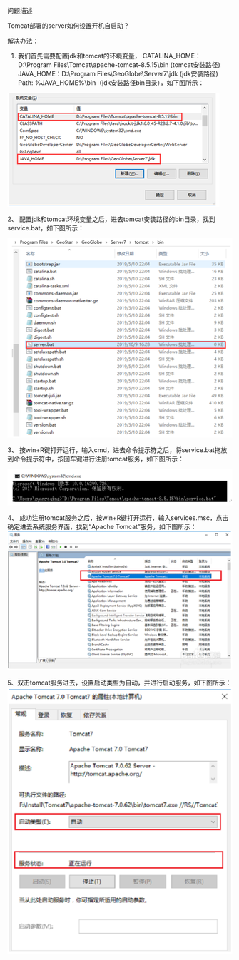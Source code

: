 问题描述

Tomcat部署的server如何设置开机自启动？

解决办法：

1.	我们首先需要配置jdk和tomcat的环境变量，
CATALINA_HOME：D:\Program Files\Tomcat\apache-tomcat-8.5.15\bin (tomcat安装路径)
JAVA_HOME：D:\Program Files\GeoGlobe\Server7\jdk (jdk安装路径)
Path: %JAVA_HOME%\bin（jdk安装路径bin目录），如下图所示：

![](picture/11.png)

2、	配置jdk和tomcat环境变量之后，进去tomcat安装路径的bin目录，找到service.bat，如下图所示：


![](picture/12.png)

3、	按win+R键打开运行，输入cmd，进去命令提示符之后，将service.bat拖放到命令提示符中，按回车键进行注册tomcat服务，如下图所示：

![](picture/13.png)

4、	成功注册tomcat服务之后，按win+R键打开运行，输入services.msc，点击确定进去系统服务界面，找到“Apache Tomcat”服务，如下图所示：
![](picture/14.png)

5、双击tomcat服务进去，设置启动类型为自动，并进行启动服务，如下图所示：
![](picture/15.png)